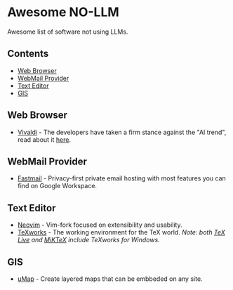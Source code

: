 # Awesome NO-LLM
Awesome list of software not using LLMs.

## Contents
- [Web Browser](#web-browser)
- [WebMail Provider](#webmail-provider)
- [Text Editor](#text-editor)
- [GIS](#gis)

## Web Browser
- [Vivaldi](https://vivaldi.com/download/) - The developers have taken a firm stance against the "AI trend", read about it [here](https://vivaldi.com/blog/technology/vivaldi-wont-allow-a-machine-to-lie-to-you/).

## WebMail Provider
- [Fastmail](https://www.fastmail.com) - Privacy-first private email hosting with most features you can find on Google Workspace.

## Text Editor
- [Neovim](https://github.com/neovim/neovim) - Vim-fork focused on extensibility and usability.
- [TeXworks](https://www.tug.org/texworks/) - The working environment for the TeX world.
  _Note: both [TeX Live](https://tug.org/texlive/) and [MiKTeX](https://miktex.org) include TeXworks for Windows._

## GIS
- [uMap](https://umap.openstreetmap.fr/en/about/) - Create layered maps that can be embbeded on any site.

